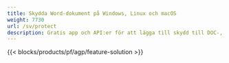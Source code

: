 ```yaml
---
title: Skydda Word-dokument på Windows, Linux och macOS 
weight: 7730
url: /sv/protect
description: Gratis app och API:er för att lägga till skydd till DOC-, DOCX- eller ODT-filer
---
```


{{< blocks/products/pf/agp/feature-solution >}} 

